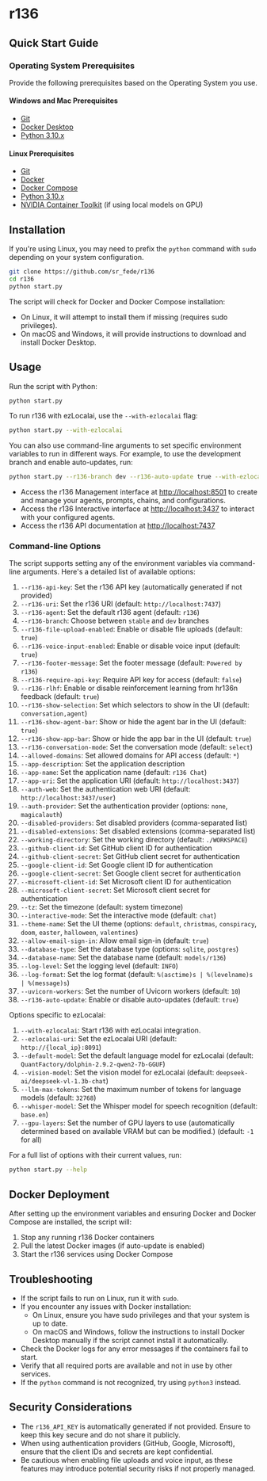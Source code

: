 # r136

## Quick Start Guide

### Operating System Prerequisites

Provide the following prerequisites based on the Operating System you use.

#### Windows and Mac Prerequisites

- [Git](https://git-scm.com/downloads)
- [Docker Desktop](https://docs.docker.com/docker-for-windows/install/)
- [Python 3.10.x](https://www.python.org/downloads/)

#### Linux Prerequisites

- [Git](https://git-scm.com/downloads)
- [Docker](https://docs.docker.com/get-docker/)
- [Docker Compose](https://docs.docker.com/compose/install/)
- [Python 3.10.x](https://www.python.org/downloads/)
- [NVIDIA Container Toolkit](https://docs.nvidia.com/datacenter/cloud-native/container-toolkit/latest/install-guide.html) (if using local models on GPU)

## Installation

If you're using Linux, you may need to prefix the `python` command with `sudo` depending on your system configuration.

```bash
git clone https://github.com/sr_fede/r136
cd r136
python start.py
```

The script will check for Docker and Docker Compose installation:

- On Linux, it will attempt to install them if missing (requires sudo privileges).
- On macOS and Windows, it will provide instructions to download and install Docker Desktop.

## Usage

Run the script with Python:

```bash
python start.py
```

To run r136 with ezLocalai, use the `--with-ezlocalai` flag:

```bash
python start.py --with-ezlocalai
```

You can also use command-line arguments to set specific environment variables to run in different ways. For example, to use the development branch and enable auto-updates, run:

```bash
python start.py --r136-branch dev --r136-auto-update true --with-ezlocalai
```

- Access the r136 Management interface at <http://localhost:8501> to create and manage your agents, prompts, chains, and configurations.
- Access the r136 Interactive interface at <http://localhost:3437> to interact with your configured agents.
- Access the r136 API documentation at <http://localhost:7437>

### Command-line Options

The script supports setting any of the environment variables via command-line arguments. Here's a detailed list of available options:

1. `--r136-api-key`: Set the r136 API key (automatically generated if not provided)
2. `--r136-uri`: Set the r136 URI (default: `http://localhost:7437`)
3. `--r136-agent`: Set the default r136 agent (default: `r136`)
4. `--r136-branch`: Choose between `stable` and `dev` branches
5. `--r136-file-upload-enabled`: Enable or disable file uploads (default: `true`)
6. `--r136-voice-input-enabled`: Enable or disable voice input (default: `true`)
7. `--r136-footer-message`: Set the footer message (default: `Powered by r136`)
8. `--r136-require-api-key`: Require API key for access (default: `false`)
9. `--r136-rlhf`: Enable or disable reinforcement learning from hr136n feedback (default: `true`)
10. `--r136-show-selection`: Set which selectors to show in the UI (default: `conversation,agent`)
11. `--r136-show-agent-bar`: Show or hide the agent bar in the UI (default: `true`)
12. `--r136-show-app-bar`: Show or hide the app bar in the UI (default: `true`)
13. `--r136-conversation-mode`: Set the conversation mode (default: `select`)
14. `--allowed-domains`: Set allowed domains for API access (default: `*`)
15. `--app-description`: Set the application description
16. `--app-name`: Set the application name (default: `r136 Chat`)
17. `--app-uri`: Set the application URI (default: `http://localhost:3437`)
18. `--auth-web`: Set the authentication web URI (default: `http://localhost:3437/user`)
19. `--auth-provider`: Set the authentication provider (options: `none`, `magicalauth`)
20. `--disabled-providers`: Set disabled providers (comma-separated list)
21. `--disabled-extensions`: Set disabled extensions (comma-separated list)
22. `--working-directory`: Set the working directory (default: `./WORKSPACE`)
23. `--github-client-id`: Set GitHub client ID for authentication
24. `--github-client-secret`: Set GitHub client secret for authentication
25. `--google-client-id`: Set Google client ID for authentication
26. `--google-client-secret`: Set Google client secret for authentication
27. `--microsoft-client-id`: Set Microsoft client ID for authentication
28. `--microsoft-client-secret`: Set Microsoft client secret for authentication
29. `--tz`: Set the timezone (default: system timezone)
30. `--interactive-mode`: Set the interactive mode (default: `chat`)
31. `--theme-name`: Set the UI theme (options: `default`, `christmas`, `conspiracy`, `doom`, `easter`, `halloween`, `valentines`)
32. `--allow-email-sign-in`: Allow email sign-in (default: `true`)
33. `--database-type`: Set the database type (options: `sqlite`, `postgres`)
34. `--database-name`: Set the database name (default: `models/r136`)
35. `--log-level`: Set the logging level (default: `INFO`)
36. `--log-format`: Set the log format (default: `%(asctime)s | %(levelname)s | %(message)s`)
38. `--uvicorn-workers`: Set the number of Uvicorn workers (default: `10`)
39. `--r136-auto-update`: Enable or disable auto-updates (default: `true`)

Options specific to ezLocalai:

1. `--with-ezlocalai`: Start r136 with ezLocalai integration.
2. `--ezlocalai-uri`: Set the ezLocalai URI (default: `http://{local_ip}:8091`)
3. `--default-model`: Set the default language model for ezLocalai (default: `QuantFactory/dolphin-2.9.2-qwen2-7b-GGUF`)
4. `--vision-model`: Set the vision model for ezLocalai (default: `deepseek-ai/deepseek-vl-1.3b-chat`)
5. `--llm-max-tokens`: Set the maximum number of tokens for language models (default: `32768`)
6. `--whisper-model`: Set the Whisper model for speech recognition (default: `base.en`)
7. `--gpu-layers`: Set the number of GPU layers to use (automatically determined based on available VRAM but can be modified.) (default: `-1` for all)

For a full list of options with their current values, run:

```bash
python start.py --help
```

## Docker Deployment

After setting up the environment variables and ensuring Docker and Docker Compose are installed, the script will:

1. Stop any running r136 Docker containers
2. Pull the latest Docker images (if auto-update is enabled)
3. Start the r136 services using Docker Compose

## Troubleshooting

- If the script fails to run on Linux, run it with `sudo`.
- If you encounter any issues with Docker installation:
  - On Linux, ensure you have sudo privileges and that your system is up to date.
  - On macOS and Windows, follow the instructions to install Docker Desktop manually if the script cannot install it automatically.
- Check the Docker logs for any error messages if the containers fail to start.
- Verify that all required ports are available and not in use by other services.
- If the `python` command is not recognized, try using `python3` instead.

## Security Considerations

- The `r136_API_KEY` is automatically generated if not provided. Ensure to keep this key secure and do not share it publicly.
- When using authentication providers (GitHub, Google, Microsoft), ensure that the client IDs and secrets are kept confidential.
- Be cautious when enabling file uploads and voice input, as these features may introduce potential security risks if not properly managed.
